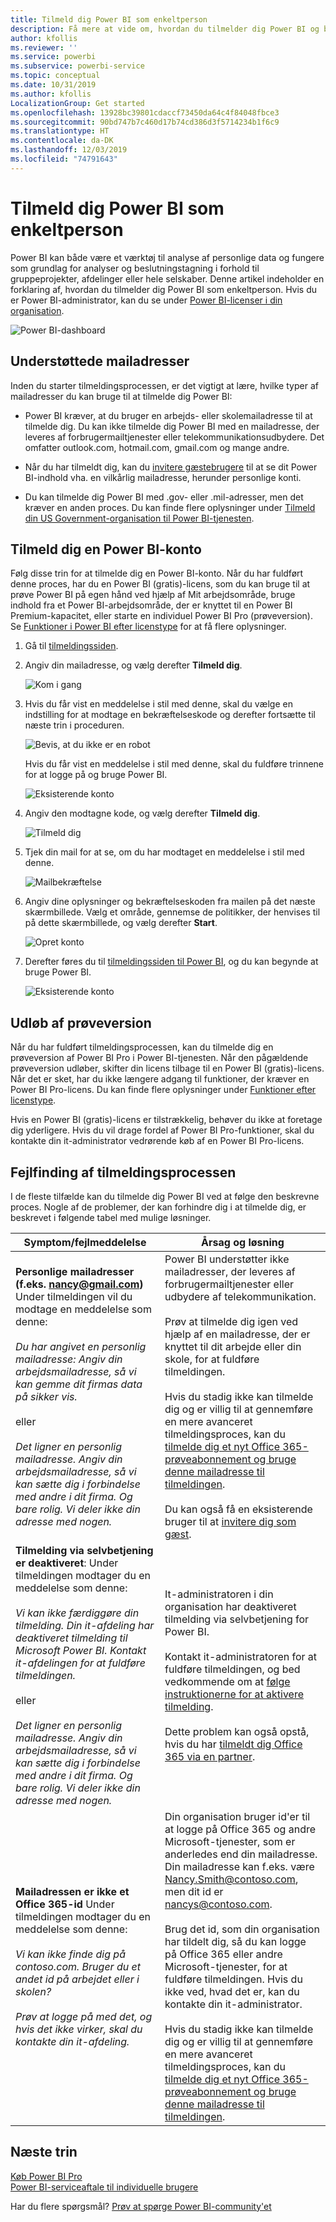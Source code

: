 ```yaml
---
title: Tilmeld dig Power BI som enkeltperson
description: Få mere at vide om, hvordan du tilmelder dig Power BI og begynder at bruge det til at analysere data og til dine visualiseringsbehov.
author: kfollis
ms.reviewer: ''
ms.service: powerbi
ms.subservice: powerbi-service
ms.topic: conceptual
ms.date: 10/31/2019
ms.author: kfollis
LocalizationGroup: Get started
ms.openlocfilehash: 13928bc39801cdaccf73450da64c4f84048fbce3
ms.sourcegitcommit: 90bd747b7c460d17b74cd386d3f5714234b1f6c9
ms.translationtype: HT
ms.contentlocale: da-DK
ms.lasthandoff: 12/03/2019
ms.locfileid: "74791643"
---
```

# <a name="sign-up-for-power-bi-as-an-individual"></a>Tilmeld dig Power BI som enkeltperson

Power BI kan både være et værktøj til analyse af personlige data og fungere som grundlag for analyser og beslutningstagning i forhold til gruppeprojekter, afdelinger eller hele selskaber. Denne artikel indeholder en forklaring af, hvordan du tilmelder dig Power BI som enkeltperson. Hvis du er Power BI-administrator, kan du se under [Power BI-licenser i din organisation](service-admin-licensing-organization.md).

![Power BI-dashboard](media/service-self-service-signup-for-power-bi/dashboard.png)

## <a name="supported-email-addresses"></a>Understøttede mailadresser

Inden du starter tilmeldingsprocessen, er det vigtigt at lære, hvilke typer af mailadresser du kan bruge til at tilmelde dig Power BI:

* Power BI kræver, at du bruger en arbejds- eller skolemailadresse til at tilmelde dig. Du kan ikke tilmelde dig Power BI med en mailadresse, der leveres af forbrugermailtjenester eller telekommunikationsudbydere. Det omfatter outlook.com, hotmail.com, gmail.com og mange andre.

* Når du har tilmeldt dig, kan du [invitere gæstebrugere](https://docs.microsoft.com/azure/active-directory/active-directory-b2b-what-is-azure-ad-b2b) til at se dit Power BI-indhold vha. en vilkårlig mailadresse, herunder personlige konti.

* Du kan tilmelde dig Power BI med .gov- eller .mil-adresser, men det kræver en anden proces. Du kan finde flere oplysninger under [Tilmeld din US Government-organisation til Power BI-tjenesten](service-govus-signup.md).

## <a name="sign-up-for-a-power-bi-account"></a>Tilmeld dig en Power BI-konto

Følg disse trin for at tilmelde dig en Power BI-konto. Når du har fuldført denne proces, har du en Power BI (gratis)-licens, som du kan bruge til at prøve Power BI på egen hånd ved hjælp af Mit arbejdsområde, bruge indhold fra et Power BI-arbejdsområde, der er knyttet til en Power BI Premium-kapacitet, eller starte en individuel Power BI Pro (prøveversion). Se [Funktioner i Power BI efter licenstype](service-features-license-type.md) for at få flere oplysninger. 

1. Gå til [tilmeldingssiden](https://signup.microsoft.com/signup?sku=a403ebcc-fae0-4ca2-8c8c-7a907fd6c235).

1. Angiv din mailadresse, og vælg derefter **Tilmeld dig**.

    ![Kom i gang](media/service-self-service-signup-for-power-bi/get-started.png)

1. Hvis du får vist en meddelelse i stil med denne, skal du vælge en indstilling for at modtage en bekræftelseskode og derefter fortsætte til næste trin i proceduren.

    ![Bevis, at du ikke er en robot](media/service-self-service-signup-for-power-bi/prove-robot.png)

    Hvis du får vist en meddelelse i stil med denne, skal du fuldføre trinnene for at logge på og bruge Power BI.

    ![Eksisterende konto](media/service-self-service-signup-for-power-bi/existing-account.png)

1. Angiv den modtagne kode, og vælg derefter **Tilmeld dig**.

    ![Tilmeld dig](media/service-self-service-signup-for-power-bi/sign-up.png)

1. Tjek din mail for at se, om du har modtaget en meddelelse i stil med denne.

    ![Mailbekræftelse](media/service-self-service-signup-for-power-bi/email-verification.png)

1. Angiv dine oplysninger og bekræftelseskoden fra mailen på det næste skærmbillede. Vælg et område, gennemse de politikker, der henvises til på dette skærmbillede, og vælg derefter **Start**.

    ![Opret konto](media/service-self-service-signup-for-power-bi/create-account.png)

1. Derefter føres du til [tilmeldingssiden til Power BI](https://powerbi.microsoft.com/landing/signin/), og du kan begynde at bruge Power BI.

    ![Eksisterende konto](media/service-self-service-signup-for-power-bi/welcome-screen.png)

## <a name="trial-expiration"></a>Udløb af prøveversion

Når du har fuldført tilmeldingsprocessen, kan du tilmelde dig en prøveversion af Power BI Pro i Power BI-tjenesten. Når den pågældende prøveversion udløber, skifter din licens tilbage til en Power BI (gratis)-licens. Når det er sket, har du ikke længere adgang til funktioner, der kræver en Power BI Pro-licens. Du kan finde flere oplysninger under [Funktioner efter licenstype](service-features-license-type.md).

Hvis en Power BI (gratis)-licens er tilstrækkelig, behøver du ikke at foretage dig yderligere. Hvis du vil drage fordel af Power BI Pro-funktioner, skal du kontakte din it-administrator vedrørende køb af en Power BI Pro-licens.

## <a name="troubleshooting-the-sign-up-process"></a>Fejlfinding af tilmeldingsprocessen

I de fleste tilfælde kan du tilmelde dig Power BI ved at følge den beskrevne proces. Nogle af de problemer, der kan forhindre dig i at tilmelde dig, er beskrevet i følgende tabel med mulige løsninger.

| Symptom/fejlmeddelelse | Årsag og løsning |
| ----------------------- | -------------------- |
| <strong>Personlige mailadresser (f.eks. nancy@gmail.com)</strong> Under tilmeldingen vil du modtage en meddelelse som denne: <br /><br /> *Du har angivet en personlig mailadresse: Angiv din arbejdsmailadresse, så vi kan gemme dit firmas data på sikker vis.* <br /><br /> eller <br /><br /> *Det ligner en personlig mailadresse. Angiv din arbejdsmailadresse, så vi kan sætte dig i forbindelse med andre i dit firma. Og bare rolig. Vi deler ikke din adresse med nogen.* | Power BI understøtter ikke mailadresser, der leveres af forbrugermailtjenester eller udbydere af telekommunikation. <br /><br /> Prøv at tilmelde dig igen ved hjælp af en mailadresse, der er knyttet til dit arbejde eller din skole, for at fuldføre tilmeldingen. <br /><br /> Hvis du stadig ikke kan tilmelde dig og er villig til at gennemføre en mere avanceret tilmeldingsproces, kan du [tilmelde dig et nyt Office 365-prøveabonnement og bruge denne mailadresse til tilmeldingen](service-admin-signing-up-for-power-bi-with-a-new-office-365-trial.md). <br /><br /> Du kan også få en eksisterende bruger til at [invitere dig som gæst](service-admin-azure-ad-b2b.md). |
| **Tilmelding via selvbetjening er deaktiveret**: Under tilmeldingen modtager du en meddelelse som denne: <br /><br /> *Vi kan ikke færdiggøre din tilmelding. Din it-afdeling har deaktiveret tilmelding til Microsoft Power BI. Kontakt it-afdelingen for at fuldføre tilmeldingen.* <br /><br /> eller <br /><br /> *Det ligner en personlig mailadresse. Angiv din arbejdsmailadresse, så vi kan sætte dig i forbindelse med andre i dit firma. Og bare rolig. Vi deler ikke din adresse med nogen.* | It-administratoren i din organisation har deaktiveret tilmelding via selvbetjening for Power BI. <br /><br /> Kontakt it-administratoren for at fuldføre tilmeldingen, og bed vedkommende om at [følge instruktionerne for at aktivere tilmelding](service-admin-licensing-organization.md#enable-or-disable-individual-user-sign-up-in-azure-active-directory). <br/><br/> Dette problem kan også opstå, hvis du har [tilmeldt dig Office 365 via en partner](service-admin-syndication-partner.md). |
| **Mailadressen er ikke et Office 365-id** Under tilmeldingen modtager du en meddelelse som denne: <br /><br /> *Vi kan ikke finde dig på contoso.com.  Bruger du et andet id på arbejdet eller i skolen? <br /><br />Prøv at logge på med det, og hvis det ikke virker, skal du kontakte din it-afdeling.* | Din organisation bruger id'er til at logge på Office 365 og andre Microsoft-tjenester, som er anderledes end din mailadresse.  Din mailadresse kan f.eks. være Nancy.Smith@contoso.com, men dit id er nancys@contoso.com. <br /><br /> Brug det id, som din organisation har tildelt dig, så du kan logge på Office 365 eller andre Microsoft-tjenester, for at fuldføre tilmeldingen.  Hvis du ikke ved, hvad det er, kan du kontakte din it-administrator. <br /><br /> Hvis du stadig ikke kan tilmelde dig og er villig til at gennemføre en mere avanceret tilmeldingsproces, kan du [tilmelde dig et nyt Office 365-prøveabonnement og bruge denne mailadresse til tilmeldingen](service-admin-signing-up-for-power-bi-with-a-new-office-365-trial.md). |

## <a name="next-steps"></a>Næste trin

[Køb Power BI Pro](service-admin-purchasing-power-bi-pro.md)  
[Power BI-serviceaftale til individuelle brugere](https://powerbi.microsoft.com/terms-of-service/)  

Har du flere spørgsmål? [Prøv at spørge Power BI-community'et](https://community.powerbi.com/)
